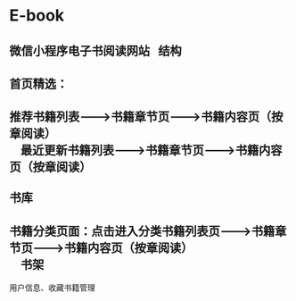 # E-book
微信小程序电子书阅读网站  
结构  
--
首页精选： 
---
推荐书籍列表--->书籍章节页--->书籍内容页（按章阅读）</br>   
最近更新书籍列表--->书籍章节页--->书籍内容页（按章阅读）</br>   
书库
---
书籍分类页面：点击进入分类书籍列表页--->书籍章节页--->书籍内容页（按章阅读）</br>      
书架  
---
用户信息、收藏书籍管理
